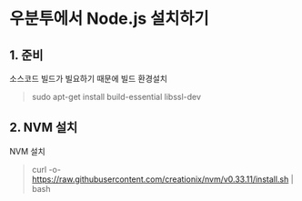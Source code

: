 # 우분투에서 Node.js 설치하기

## 1. 준비
소스코드 빌드가 빌요하기 때문에 빌드 환경설치

> sudo apt-get install build-essential libssl-dev
> 

## 2. NVM 설치
NVM 설치
> curl -o- https://raw.githubusercontent.com/creationix/nvm/v0.33.11/install.sh | bash
